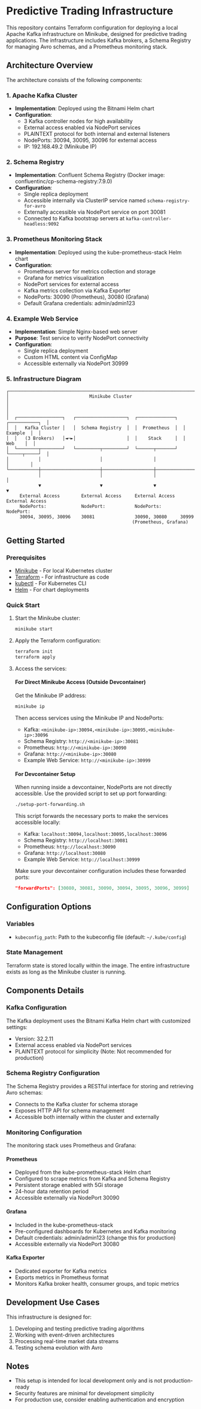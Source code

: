 # Predictive Trading Infrastructure

This repository contains Terraform configuration for deploying a local Apache Kafka infrastructure on Minikube, designed for predictive trading applications. The infrastructure includes Kafka brokers, a Schema Registry for managing Avro schemas, and a Prometheus monitoring stack.

## Architecture Overview

The architecture consists of the following components:

### 1. Apache Kafka Cluster
- **Implementation**: Deployed using the Bitnami Helm chart
- **Configuration**:
  - 3 Kafka controller nodes for high availability
  - External access enabled via NodePort services
  - PLAINTEXT protocol for both internal and external listeners
  - NodePorts: 30094, 30095, 30096 for external access
  - IP: 192.168.49.2 (Minikube IP)

### 2. Schema Registry
- **Implementation**: Confluent Schema Registry (Docker image: confluentinc/cp-schema-registry:7.9.0)
- **Configuration**:
  - Single replica deployment
  - Accessible internally via ClusterIP service named `schema-registry-for-avro`
  - Externally accessible via NodePort service on port 30081
  - Connected to Kafka bootstrap servers at `kafka-controller-headless:9092`

### 3. Prometheus Monitoring Stack
- **Implementation**: Deployed using the kube-prometheus-stack Helm chart
- **Configuration**:
  - Prometheus server for metrics collection and storage
  - Grafana for metrics visualization
  - NodePort services for external access
  - Kafka metrics collection via Kafka Exporter
  - NodePorts: 30090 (Prometheus), 30080 (Grafana)
  - Default Grafana credentials: admin/admin123

### 4. Example Web Service
- **Implementation**: Simple Nginx-based web server
- **Purpose**: Test service to verify NodePort connectivity
- **Configuration**:
  - Single replica deployment
  - Custom HTML content via ConfigMap
  - Accessible externally via NodePort 30999

### 5. Infrastructure Diagram

```
┌────────────────────────────────────────────────────────────────────────────────┐
│                              Minikube Cluster                                  │
│                                                                                │
│  ┌─────────────────┐   ┌───────────────────┐  ┌──────────────┐  ┌───────────┐  │
│  │   Kafka Cluster │   │  Schema Registry  │  │  Prometheus  │  │  Example  │  │
│  │   (3 Brokers)   │◄─►│                   │  │    Stack     │  │    Web    │  │
│  └────────┬────────┘   └─────────┬─────────┘  └──────┬───────┘  └─────┬─────┘  │
│           │                      │                   │                │        │
└───────────┼──────────────────────┼───────────────────┼────────────────┼────────┘
            │                      │                   │                │
            ▼                      ▼                   ▼                ▼
     External Access        External Access     External Access  External Access
     NodePorts:             NodePort:           NodePorts:       NodePort:
     30094, 30095, 30096    30081               30090, 30080     30999
                                               (Prometheus, Grafana)
```

## Getting Started

### Prerequisites

- [Minikube](https://minikube.sigs.k8s.io/docs/start/) - For local Kubernetes cluster
- [Terraform](https://www.terraform.io/downloads.html) - For infrastructure as code
- [kubectl](https://kubernetes.io/docs/tasks/tools/install-kubectl/) - For Kubernetes CLI
- [Helm](https://helm.sh/docs/intro/install/) - For chart deployments

### Quick Start

1. Start the Minikube cluster:
   ```bash
   minikube start
   ```

2. Apply the Terraform configuration:
   ```bash
   terraform init
   terraform apply
   ```

3. Access the services:

   #### For Direct Minikube Access (Outside Devcontainer)
   
   Get the Minikube IP address:
   ```bash
   minikube ip
   ```
   
   Then access services using the Minikube IP and NodePorts:
   - Kafka: `<minikube-ip>:30094,<minikube-ip>:30095,<minikube-ip>:30096`
   - Schema Registry: `http://<minikube-ip>:30081`
   - Prometheus: `http://<minikube-ip>:30090`
   - Grafana: `http://<minikube-ip>:30080`
   - Example Web Service: `http://<minikube-ip>:30999`
   
   #### For Devcontainer Setup
   
   When running inside a devcontainer, NodePorts are not directly accessible. Use the provided script to set up port forwarding:
   
   ```bash
   ./setup-port-forwarding.sh
   ```
   
   This script forwards the necessary ports to make the services accessible locally:
   
   - Kafka: `localhost:30094,localhost:30095,localhost:30096`
   - Schema Registry: `http://localhost:30081`
   - Prometheus: `http://localhost:30090`
   - Grafana: `http://localhost:30080`
   - Example Web Service: `http://localhost:30999`
   
   Make sure your devcontainer configuration includes these forwarded ports:
   ```json
   "forwardPorts": [30080, 30081, 30090, 30094, 30095, 30096, 30999]
   ```

## Configuration Options

### Variables

- `kubeconfig_path`: Path to the kubeconfig file (default: `~/.kube/config`)

### State Management

Terraform state is stored locally within the image. The entire infrastructure exists as long as the Minikube cluster is running.

## Components Details

### Kafka Configuration

The Kafka deployment uses the Bitnami Kafka Helm chart with customized settings:
- Version: 32.2.11
- External access enabled via NodePort services
- PLAINTEXT protocol for simplicity (Note: Not recommended for production)

### Schema Registry Configuration

The Schema Registry provides a RESTful interface for storing and retrieving Avro schemas:
- Connects to the Kafka cluster for schema storage
- Exposes HTTP API for schema management
- Accessible both internally within the cluster and externally

### Monitoring Configuration

The monitoring stack uses Prometheus and Grafana:

#### Prometheus
- Deployed from the kube-prometheus-stack Helm chart
- Configured to scrape metrics from Kafka and Schema Registry
- Persistent storage enabled with 5Gi storage
- 24-hour data retention period
- Accessible externally via NodePort 30090

#### Grafana
- Included in the kube-prometheus-stack
- Pre-configured dashboards for Kubernetes and Kafka monitoring
- Default credentials: admin/admin123 (change this for production)
- Accessible externally via NodePort 30080

#### Kafka Exporter
- Dedicated exporter for Kafka metrics
- Exports metrics in Prometheus format
- Monitors Kafka broker health, consumer groups, and topic metrics

## Development Use Cases

This infrastructure is designed for:
1. Developing and testing predictive trading algorithms
2. Working with event-driven architectures
3. Processing real-time market data streams
4. Testing schema evolution with Avro

## Notes

- This setup is intended for local development only and is not production-ready
- Security features are minimal for development simplicity
- For production use, consider enabling authentication and encryption


